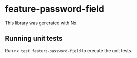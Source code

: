 # feature-password-field

This library was generated with [Nx](https://nx.dev).

## Running unit tests

Run `nx test feature-password-field` to execute the unit tests.
